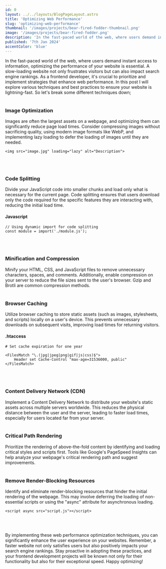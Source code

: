 ```yaml
---
id: 0
layout: ../../layouts/BlogPageLayout.astro
title: 'Optimizing Web Performance'
slug: 'optimizing-web-performance'
thumbnail: '/images/projects/bear-fired-fodder-thumbnail.png'
image: '/images/projects/bear-fired-fodder.png'
description: 'In the fast-paced world of the web, where users demand instant access to information, optimizing the performance of your website is essential. A slow-loading website not only frustrates visitors but can also impact search engine rankings. In this post I will explore various techniques and best practices to ensure your website is lightning-fast.'
published: '7th Jan 2024'
accentColor: 'blue'
---
```


In the fast-paced world of the web, where users demand instant access to information, optimizing the performance of your website is essential. A slow-loading website not only frustrates visitors but can also impact search engine rankings. As a frontend developer, it's crucial to prioritize and implement strategies that enhance web performance. In this post I will explore various techniques and best practices to ensure your website is lightning-fast. So let's break some different techniques down;
<br/><br/>

### Image Optimization
Images are often the largest assets on a webpage, and optimizing them can significantly reduce page load times. Consider compressing images without sacrificing quality, using modern image formats like WebP, and implementing lazy loading to defer the loading of images until they are needed.
```
<img src="image.jpg" loading="lazy" alt="Description">
```
<br/><br/>

### Code Splitting
Divide your JavaScript code into smaller chunks and load only what is necessary for the current page. Code splitting ensures that users download only the code required for the specific features they are interacting with, reducing the initial load time.

#### Javascript
```
// Using dynamic import for code splitting
const module = import('./module.js');
```
<br/><br/>

### Minification and Compression
Minify your HTML, CSS, and JavaScript files to remove unnecessary characters, spaces, and comments. Additionally, enable compression on your server to reduce the file sizes sent to the user's browser. Gzip and Brotli are common compression methods.
<br/><br/>

### Browser Caching
Utilize browser caching to store static assets (such as images, stylesheets, and scripts) locally on a user's device. This prevents unnecessary downloads on subsequent visits, improving load times for returning visitors.

#### .htaccess
```
# Set cache expiration for one year

<FilesMatch "\.(jpg|jpeg|png|gif|js|css)$">
    Header set Cache-Control "max-age=31536000, public"
</FilesMatch>
```
<br/><br/>

### Content Delivery Network (CDN)
Implement a Content Delivery Network to distribute your website's static assets across multiple servers worldwide. This reduces the physical distance between the user and the server, leading to faster load times, especially for users located far from your server.
<br/><br/>

### Critical Path Rendering
Prioritize the rendering of above-the-fold content by identifying and loading critical styles and scripts first. Tools like Google's PageSpeed Insights can help analyze your webpage's critical rendering path and suggest improvements.
<br/><br/>

### Remove Render-Blocking Resources
Identify and eliminate render-blocking resources that hinder the initial rendering of the webpage. This may involve deferring the loading of non-essential scripts or using the "async" attribute for asynchronous loading.

```
<script async src="script.js"></script>
```
<br/><br/>

By implementing these web performance optimization techniques, you can significantly enhance the user experience on your websites. Remember, a faster website not only satisfies users but also positively impacts your search engine rankings. Stay proactive in adopting these practices, and your frontend development projects will be known not only for their functionality but also for their exceptional speed. Happy optimizing!

